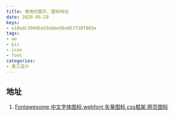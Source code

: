 ```yaml
---
title: 常用的图片、图标地址
date: 2020-05-29
keys:
- e10adc3949ba59abbe56e057f20f883e
tags:
- ae
- pic
- icon
- font
categories:
- 美工设计
---
```


## 地址

1. [Fontawesome,中文字体图标,webfont,矢量图标,css框架,网页图标](http://www.fontawesome.com.cn/faicons/ )